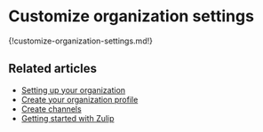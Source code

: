 # Customize organization settings

{!customize-organization-settings.md!}

## Related articles

* [Setting up your organization](/help/getting-your-organization-started-with-zulip)
* [Create your organization profile](/help/create-your-organization-profile)
* [Create channels](/help/create-channels)
* [Getting started with Zulip](/help/getting-started-with-zulip)
